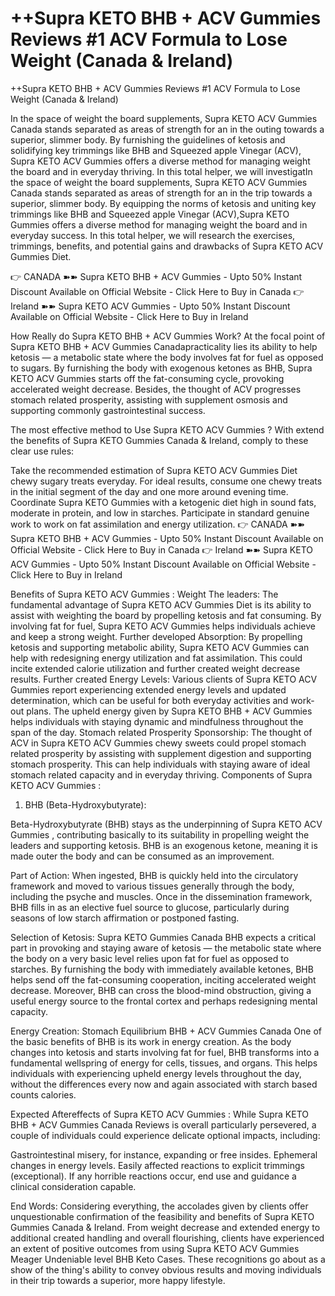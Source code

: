 <h1>++Supra KETO BHB + ACV Gummies Reviews #1 ACV Formula to Lose Weight (Canada & Ireland)</h1>
++Supra KETO BHB + ACV Gummies Reviews #1 ACV Formula to Lose Weight (Canada & Ireland)

In the space of weight the board supplements, Supra KETO ACV Gummies Canada stands separated as areas of strength for an in the outing towards a superior, slimmer body. By furnishing the guidelines of ketosis and solidifying key trimmings like BHB and Squeezed apple Vinegar (ACV), Supra KETO ACV Gummies offers a diverse method for managing weight the board and in everyday thriving. In this total helper, we will investigatIn the space of weight the board supplements, Supra KETO ACV Gummies Canada stands separated as areas of strength for an in the trip towards a superior, slimmer body. By equipping the norms of ketosis and uniting key trimmings like BHB and Squeezed apple Vinegar (ACV),Supra KETO Gummies offers a diverse method for managing weight the board and in everyday success. In this total helper, we will research the exercises, trimmings, benefits, and potential gains and drawbacks of Supra KETO ACV Gummies Diet.

👉 CANADA ➽➽ Supra KETO BHB + ACV Gummies - Upto 50% Instant Discount Available on Official Website - Click Here to Buy in Canada
👉 Ireland ➽➽ Supra KETO ACV Gummies - Upto 50% Instant Discount Available on Official Website - Click Here to Buy in Ireland

How Really do Supra KETO BHB + ACV Gummies Work?
At the focal point of Supra KETO BHB + ACV Gummies Canadapracticality lies its ability to help ketosis — a metabolic state where the body involves fat for fuel as opposed to sugars. By furnishing the body with exogenous ketones as BHB, Supra KETO ACV Gummies starts off the fat-consuming cycle, provoking accelerated weight decrease. Besides, the thought of ACV progresses stomach related prosperity, assisting with supplement osmosis and supporting commonly gastrointestinal success.

The most effective method to Use Supra KETO ACV Gummies ?
With extend the benefits of Supra KETO Gummies Canada & Ireland, comply to these clear use rules:

Take the recommended estimation of Supra KETO ACV Gummies Diet chewy sugary treats everyday.
For ideal results, consume one chewy treats in the initial segment of the day and one more around evening time.
Coordinate Supra KETO Gummies with a ketogenic diet high in sound fats, moderate in protein, and low in starches.
Participate in standard genuine work to work on fat assimilation and energy utilization.
👉 CANADA ➽➽ Supra KETO BHB + ACV Gummies - Upto 50% Instant Discount Available on Official Website - Click Here to Buy in Canada
👉 Ireland ➽➽ Supra KETO ACV Gummies - Upto 50% Instant Discount Available on Official Website - Click Here to Buy in Ireland

Benefits of Supra KETO ACV Gummies :
Weight The leaders: The fundamental advantage of Supra KETO ACV Gummies Diet is its ability to assist with weighting the board by propelling ketosis and fat consuming. By involving fat for fuel, Supra KETO ACV Gummies helps individuals achieve and keep a strong weight.
Further developed Absorption: By propelling ketosis and supporting metabolic ability, Supra KETO ACV Gummies can help with redesigning energy utilization and fat assimilation. This could incite extended calorie utilization and further created weight decrease results.
Further created Energy Levels: Various clients of Supra KETO ACV Gummies report experiencing extended energy levels and updated determination, which can be useful for both everyday activities and work-out plans. The upheld energy given by Supra KETO BHB + ACV Gummies helps individuals with staying dynamic and mindfulness throughout the span of the day.
Stomach related Prosperity Sponsorship: The thought of ACV in Supra KETO ACV Gummies chewy sweets could propel stomach related prosperity by assisting with supplement digestion and supporting stomach prosperity. This can help individuals with staying aware of ideal stomach related capacity and in everyday thriving.
Components of Supra KETO ACV Gummies :
1. BHB (Beta-Hydroxybutyrate):

Beta-Hydroxybutyrate (BHB) stays as the underpinning of Supra KETO ACV Gummies , contributing basically to its suitability in propelling weight the leaders and supporting ketosis. BHB is an exogenous ketone, meaning it is made outer the body and can be consumed as an improvement.

Part of Action: When ingested, BHB is quickly held into the circulatory framework and moved to various tissues generally through the body, including the psyche and muscles. Once in the dissemination framework, BHB fills in as an elective fuel source to glucose, particularly during seasons of low starch affirmation or postponed fasting.

Selection of Ketosis: Supra KETO Gummies Canada BHB expects a critical part in provoking and staying aware of ketosis — the metabolic state where the body on a very basic level relies upon fat for fuel as opposed to starches. By furnishing the body with immediately available ketones, BHB helps send off the fat-consuming cooperation, inciting accelerated weight decrease. Moreover, BHB can cross the blood-mind obstruction, giving a useful energy source to the frontal cortex and perhaps redesigning mental capacity.

Energy Creation: Stomach Equilibrium BHB + ACV Gummies Canada One of the basic benefits of BHB is its work in energy creation. As the body changes into ketosis and starts involving fat for fuel, BHB transforms into a fundamental wellspring of energy for cells, tissues, and organs. This helps individuals with experiencing upheld energy levels throughout the day, without the differences every now and again associated with starch based counts calories.

Expected Aftereffects of Supra KETO ACV Gummies :
While Supra KETO BHB + ACV Gummies Canada Reviews is overall particularly persevered, a couple of individuals could experience delicate optional impacts, including:

Gastrointestinal misery, for instance, expanding or free insides.
Ephemeral changes in energy levels.
Easily affected reactions to explicit trimmings (exceptional).
If any horrible reactions occur, end use and guidance a clinical consideration capable.

End Words:
Considering everything, the accolades given by clients offer unquestionable confirmation of the feasibility and benefits of Supra KETO Gummies Canada & Ireland. From weight decrease and extended energy to additional created handling and overall flourishing, clients have experienced an extent of positive outcomes from using Supra KETO ACV Gummies Meager Undeniable level BHB Keto Cases. These recognitions go about as a show of the thing's ability to convey obvious results and moving individuals in their trip towards a superior, more happy lifestyle.
